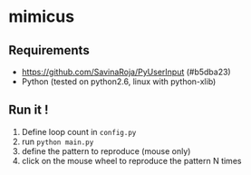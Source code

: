 mimicus
=======

Requirements
------------
- https://github.com/SavinaRoja/PyUserInput (#b5dba23)
- Python (tested on python2.6, linux with python-xlib)


Run it !
--------
1. Define loop count in `config.py`
2. run `python main.py`
3. define the pattern to reproduce (mouse only)
4. click on the mouse wheel to reproduce the pattern N times

